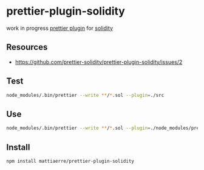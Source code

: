 # prettier-plugin-solidity

work in progress [prettier plugin](https://github.com/prettier/prettier/issues/4180) for [solidity](https://github.com/ethereum/solidity)

## Resources

- https://github.com/prettier-solidity/prettier-plugin-solidity/issues/2

## Test

```bash
node_modules/.bin/prettier --write **/*.sol --plugin=./src
```

## Use

```bash
node_modules/.bin/prettier --write **/*.sol --plugin=./node_modules/prettier-plugin-solidity
```

## Install

```bash
npm install mattiaerre/prettier-plugin-solidity
```
